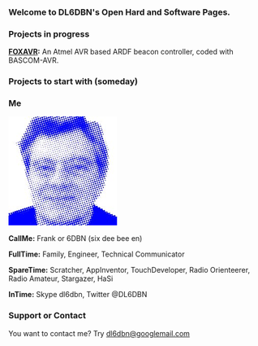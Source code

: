 ### Welcome to DL6DBN's Open Hard and Software Pages.

### Projects in progress

**[FOXAVR](https://github.com/DL6DBN/FOXAVR):** An Atmel AVR based ARDF beacon controller, coded with BASCOM-AVR.

### Projects to start with (someday)

### Me
![me](http://github.com/DL6DBN/dl6dbn.github.io/blob/master/images/dl6dbn-pixed.jpg)

**CallMe:**
Frank or 6DBN (six dee bee en)

**FullTime:**
Family, Engineer, Technical Communicator

**SpareTime:**
Scratcher, AppInventor, TouchDeveloper, Radio Orienteerer, Radio Amateur, Stargazer, HaSi

**InTime:**
Skype dl6dbn, Twitter @DL6DBN

### Support or Contact
You want to contact me?
Try dl6dbn@googlemail.com
